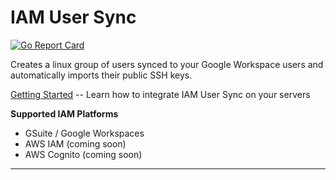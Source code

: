 # IAM User Sync
[![Go Report Card](https://goreportcard.com/badge/github.com/danetuso/iam-user-sync)](https://goreportcard.com/report/github.com/danetuso/iam-user-sync)

Creates a linux group of users synced to your Google Workspace users and automatically imports their public SSH keys.

[Getting Started](./docs/readme.md) -- Learn how to integrate IAM User Sync on your servers

**Supported IAM Platforms**

- GSuite / Google Workspaces
- AWS IAM (coming soon)
- AWS Cognito (coming soon)

---
